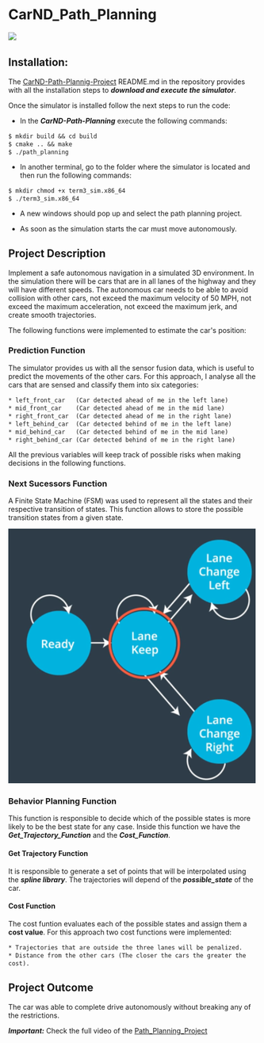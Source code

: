 # CarND_Path_Planning

![](gif/path_planning.gif)

## Installation:

The [CarND-Path-Plannig-Project](https://github.com/AndresGarciaEscalante/CarND_Path_Planning/tree/master/CarND-Path-Planning-Project) README.md in the repository provides with all the installation steps to ***download and execute the simulator***. 

Once the simulator is installed follow the next steps to run the code:

* In the  ***CarND-Path-Planning*** execute the following commands:

```
$ mkdir build && cd build
$ cmake .. && make
$ ./path_planning
```

* In another terminal, go to the folder where the simulator is located and then run the following commands:

```
$ mkdir chmod +x term3_sim.x86_64
$ ./term3_sim.x86_64
```

* A new windows should pop up and select the path planning project.

* As soon as the simulation starts the car must move autonomously.

## Project Description
Implement a safe autonomous navigation in a simulated 3D environment. In the simulation there will be cars that are in all lanes of the highway and they will have different speeds. The autonomous car needs to be able to avoid collision with other cars, not exceed the maximum velocity of 50 MPH, not exceed the maximum acceleration, not exceed the maximum jerk, and create smooth trajectories.

The following functions were implemented to estimate the car's position:

### Prediction Function
The simulator provides us with all the sensor fusion data, which is useful to predict the movements of the other cars. For this approach, I analyse all the cars that are sensed and classify them into six categories:

    * left_front_car   (Car detected ahead of me in the left lane)
    * mid_front_car    (Car detected ahead of me in the mid lane)
    * right_front_car  (Car detected ahead of me in the right lane)
    * left_behind_car  (Car detected behind of me in the left lane)
    * mid_behind_car   (Car detected behind of me in the mid lane)
    * right_behind_car (Car detected behind of me in the right lane)

All the previous variables will keep track of possible risks when making decisions in the following functions.

### Next Sucessors Function
A Finite State Machine (FSM) was used to represent all the states and their respective transition of states. This function allows to store the possible transition states from a given state. 

![](img/FSM.png)


### Behavior Planning Function
This function is responsible to decide which of the possible states is more likely to be the best state for any case. Inside this function we have the ***Get_Trajectory_Function*** and the ***Cost_Function***.  

#### Get Trajectory Function
It is responsible to generate a set of points that will be interpolated using the ***spline library***. The trajectories will depend of the ***possible_state*** of the car. 

#### Cost Function
The cost funtion evaluates each of the possible states and assign them a **cost value**. For this approach two cost functions were implemented:

    * Trajectories that are outside the three lanes will be penalized. 
    * Distance from the other cars (The closer the cars the greater the cost). 

## Project Outcome
The car was able to complete drive autonomously without breaking any of the restrictions. 

***Important:*** Check the full video of the [Path_Planning_Project](https://www.youtube.com/watch?v=NT0T6DYoP18)